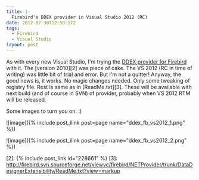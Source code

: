 ```yaml
---
title: |-
  Firebird's DDEX provider in Visual Studio 2012 (RC)
date: 2012-07-30T12:50:17Z
tags:
  - Firebird
  - Visual Studio
layout: post
---
```

As with every new Visual Studio, I'm trying the [DDEX provider for Firebird][1] with it. The [version 2010][2] was piece of cake. The VS 2012 (RC in time of writing) was little bit of trial and error. But I'm not a quitter! Anyway, the good news is, it works. No magic changes needed. Only some tweaking of registry file. Rest is same as in [ReadMe.txt][3]. These will be available with next build (and of course in SVN) of provider, probably when VS 2012 RTM will be released.

Some images to turn you on. :)

![image]({% include post_ilink post=page name="ddex_fb_vs2012_1.png" %})

![image]({% include post_ilink post=page name="ddex_fb_vs2012_2.png" %})

[1]: http://www.firebirdsql.org/en/net-provider/
[2]: {% include post_link id="228661" %}
[3]: http://firebird.svn.sourceforge.net/viewvc/firebird/NETProvider/trunk/DataDesignerExtensibility/ReadMe.txt?view=markup